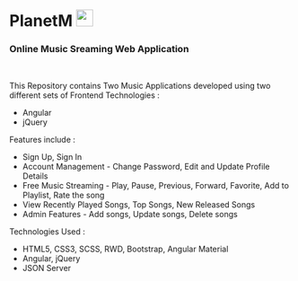 <h1>PlanetM <img src="https://user-images.githubusercontent.com/53929078/142016796-cbc4f225-8586-46e4-b059-ce34963a3a5b.png" width="30" height="30"/></h1>
<h3>Online Music Sreaming Web Application</h3><br>


This Repository contains Two Music Applications developed using two different sets of Frontend Technologies : 
- Angular
- jQuery

Features include : 
- Sign Up, Sign In
- Account Management - Change Password, Edit and Update Profile Details
- Free Music Streaming - Play, Pause, Previous, Forward, Favorite, Add to Playlist, Rate the song
- View Recently Played Songs, Top Songs, New Released Songs
- Admin Features - Add songs, Update songs, Delete songs

Technologies Used : 
- HTML5, CSS3, SCSS, RWD, Bootstrap, Angular Material
- Angular, jQuery
- JSON Server



